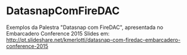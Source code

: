 # DatasnapComFireDAC
Exemplos da Palestra "Datasnap com FireDAC", apresentada no Embarcadero Conference 2015
Slides em: http://pt.slideshare.net/kmerlotti/datasnap-com-firedac-embarcadero-conference-2015
